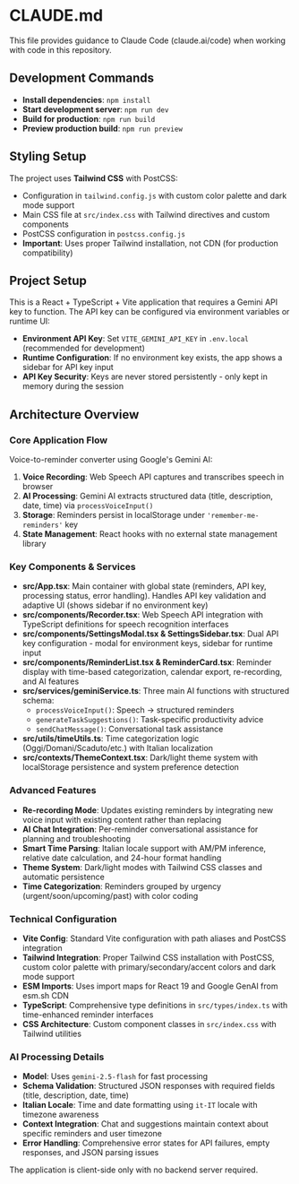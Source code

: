 # CLAUDE.md

This file provides guidance to Claude Code (claude.ai/code) when working with code in this repository.

## Development Commands

- **Install dependencies**: `npm install`
- **Start development server**: `npm run dev`
- **Build for production**: `npm run build`
- **Preview production build**: `npm run preview`

## Styling Setup

The project uses **Tailwind CSS** with PostCSS:
- Configuration in `tailwind.config.js` with custom color palette and dark mode support
- Main CSS file at `src/index.css` with Tailwind directives and custom components
- PostCSS configuration in `postcss.config.js`
- **Important**: Uses proper Tailwind installation, not CDN (for production compatibility)

## Project Setup

This is a React + TypeScript + Vite application that requires a Gemini API key to function. The API key can be configured via environment variables or runtime UI:

- **Environment API Key**: Set `VITE_GEMINI_API_KEY` in `.env.local` (recommended for development)
- **Runtime Configuration**: If no environment key exists, the app shows a sidebar for API key input
- **API Key Security**: Keys are never stored persistently - only kept in memory during the session

## Architecture Overview

### Core Application Flow
Voice-to-reminder converter using Google's Gemini AI:

1. **Voice Recording**: Web Speech API captures and transcribes speech in browser
2. **AI Processing**: Gemini AI extracts structured data (title, description, date, time) via `processVoiceInput()`
3. **Storage**: Reminders persist in localStorage under `'remember-me-reminders'` key
4. **State Management**: React hooks with no external state management library

### Key Components & Services

- **src/App.tsx**: Main container with global state (reminders, API key, processing status, error handling). Handles API key validation and adaptive UI (shows sidebar if no environment key)
- **src/components/Recorder.tsx**: Web Speech API integration with TypeScript definitions for speech recognition interfaces
- **src/components/SettingsModal.tsx & SettingsSidebar.tsx**: Dual API key configuration - modal for environment keys, sidebar for runtime input
- **src/components/ReminderList.tsx & ReminderCard.tsx**: Reminder display with time-based categorization, calendar export, re-recording, and AI features
- **src/services/geminiService.ts**: Three main AI functions with structured schema:
  - `processVoiceInput()`: Speech → structured reminders
  - `generateTaskSuggestions()`: Task-specific productivity advice
  - `sendChatMessage()`: Conversational task assistance
- **src/utils/timeUtils.ts**: Time categorization logic (Oggi/Domani/Scaduto/etc.) with Italian localization
- **src/contexts/ThemeContext.tsx**: Dark/light theme system with localStorage persistence and system preference detection

### Advanced Features

- **Re-recording Mode**: Updates existing reminders by integrating new voice input with existing content rather than replacing
- **AI Chat Integration**: Per-reminder conversational assistance for planning and troubleshooting
- **Smart Time Parsing**: Italian locale support with AM/PM inference, relative date calculation, and 24-hour format handling
- **Theme System**: Dark/light modes with Tailwind CSS classes and automatic persistence
- **Time Categorization**: Reminders grouped by urgency (urgent/soon/upcoming/past) with color coding

### Technical Configuration

- **Vite Config**: Standard Vite configuration with path aliases and PostCSS integration
- **Tailwind Integration**: Proper Tailwind CSS installation with PostCSS, custom color palette with primary/secondary/accent colors and dark mode support
- **ESM Imports**: Uses import maps for React 19 and Google GenAI from esm.sh CDN  
- **TypeScript**: Comprehensive type definitions in `src/types/index.ts` with time-enhanced reminder interfaces
- **CSS Architecture**: Custom component classes in `src/index.css` with Tailwind utilities

### AI Processing Details

- **Model**: Uses `gemini-2.5-flash` for fast processing
- **Schema Validation**: Structured JSON responses with required fields (title, description, date, time)
- **Italian Locale**: Time and date formatting using `it-IT` locale with timezone awareness
- **Context Integration**: Chat and suggestions maintain context about specific reminders and user timezone
- **Error Handling**: Comprehensive error states for API failures, empty responses, and JSON parsing issues

The application is client-side only with no backend server required.